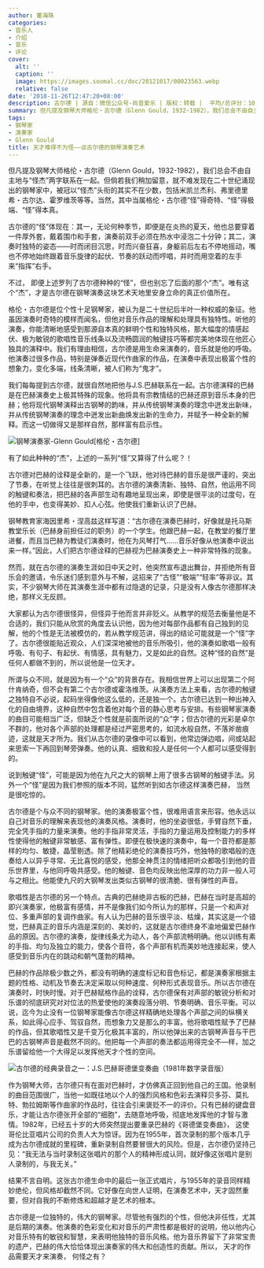 ```yaml
---
author: 董海珠
categories:
- 音乐人
- 介绍
- 音乐
- 评论
cover:
  alt: ''
  caption: ''
  image: https://images.soomal.cc/doc/20121017/00023563.webp
  relative: false
date: '2018-11-26T12:47:20+08:00'
description: 古尔德 | 源自：微信公众号-尚音爱乐 | 版权：转载 |  平均/总评分：10.00/10
summary: 但凡提及钢琴大师格伦・古尔德（Glenn Gould，1932-1982），我们总会不由自主地与“怪杰”两字联系在一起。但倘若我们稍加留意，就不难发现在二十世纪涌现出的钢琴家中，被冠以“怪杰”头衔的其实不在少数，其中当属格伦・古尔德“怪”得奇特、“怪”得极端、“怪”得本真……
tags:
- 钢琴家
- 演奏家
- Glenn Gould
title: 天才难得不为怪――谈古尔德的钢琴演奏艺术
---
```


但凡提及钢琴大师格伦・古尔德（Glenn Gould，1932-1982），我们总会不由自主地与“怪杰”两字联系在一起。但倘若我们稍加留意，就不难发现在二十世纪涌现出的钢琴家中，被冠以“怪杰”头衔的其实不在少数，包括米凯兰杰利、弗里德里希・古尔达、霍罗维茨等等。当然，其中当属格伦・古尔德“怪”得奇特、“怪”得极端、“怪”得本真。

古尔德的“怪”体现在：其一，无论何种季节，即便是在炎热的夏天，他也总要穿着一件厚外套，戴着围巾和手套，演奏前双手必须在热水中浸泡二十分钟；其二，演奏时独特的姿态――时而闭目沉思，时而兴奋狂喜，身躯前后左右不停地摇动，嘴也不停地始终跟着音乐旋律的起伏、节奏的跃动而哼唱，并时而用空着的左手来“指挥”右手。

不过， 即便上述罗列了古尔德种种的“怪”，但也别忘了后面的那个“杰”。唯有这个“杰”，才是古尔德在钢琴演奏这块艺术天地里安身立命的真正价值所在。

格伦・古尔德是位个性十足钢琴家，被认为是二十世纪后半叶一种权威的象征。他虽因演奏时奇特的模样而闻名，但他对音乐作品的理解和处理具有独特性。听他的演奏，你能清晰地感受到那源自本真的鲜明个性和独特风格，那大幅度的情感起伏、极为敏锐的歌唱性音乐线条以及流畅圆润的触键技巧等都完美地体现在他匠心独具的演释中。我们有理由相信，古尔德是用生命来演奏的，音乐就是他的呼吸。他演奏过很多作品，特别是弹奏近现代作曲家的作品，在演奏中表现出极富个性的想象力，变化多端，线条清晰，被人们称为“鬼才”。

我们每每提到古尔德，就很自然地把他与J.S.巴赫联系在一起。古尔德演释的巴赫是在巴赫演奏史上极其特殊的现象。他将具有宗教情结的巴赫还原到音乐本身的巴赫；他将现代钢琴演释出古钢琴的韵味，并从传统钢琴演奏的理念中迸发出新味，并从传统钢琴演奏的理念中迸发出新曲焕发出新的生命力，并赋予一种全新的解释。而这一切做得又是那样自然，那样富有启示性。

![钢琴演奏家-Glenn Gould[格伦・古尔德]](https://images.soomal.cc/doc/20121017/00023563.webp)





有了如此种种的“杰”，上述的一系列“怪”又算得了什么呢？！

古尔德对巴赫的诠释是全新的，是一个飞跃，他对待巴赫的音乐是很严谨的，突出了节奏，在听觉上往往是很刺耳的。古尔德的演奏清新、独特、自然，他运用不同的触键和奏法，把巴赫的各声部生动有趣地呈现出来，即使是很平淡的过度句，在他的手中，也变得美妙、扣人心弦。他使我们重新认识了巴赫。

钢琴教育家海因里希・涅高兹这样写道：“古尔德在演奏巴赫时，好像就是托马斯教堂乐长（巴赫身前担任过的职务）的一个学生。他跟巴赫一起，在教堂的餐厅里进餐，而且当巴赫为教徒们演奏时，他在为风琴打气……音乐好像从他演奏中说出来一样。”因此，人们把古尔德诠释的巴赫视为巴赫演奏史上一种非常特殊的现象。

然而，就在古尔德的演奏生涯如日中天之时，他突然宣布退出舞台，并拒绝所有音乐会的邀请，令乐迷们感到意外与不解，这招来了“古怪”“极端”“轻率”等非议。其实，不少钢琴大师在其演奏生涯中都有过隐退的记录，只是没有人像古尔德那样决绝，那样义无反顾。

大家都认为古尔德很怪异，但怪异于他而言并非贬义。从教学的规范去衡量他是不合适的，我们只能从欣赏的角度去认识他，因为他对每部作品都有自己独到的见解，他的个性是无法被模仿的，若从教学规范讲，得出的结论可能就是一个“怪”字了。古尔德很能贴近观众，人们深深地被他的音乐所吸引，他的演奏如歌唱一般有呼吸、有句子、有起伏、有情感，具有魅力，又是如此的自然。这种“怪的自然”是任何人都做不到的，所以说他是一位天才。

所谓与众不同，就是因为有一个“众”的背景存在。我相信世界上可以出现第二个阿什肯纳奇，但不会有第二个古尔德或霍洛维茨。从演奏方法上来看，古尔德的触键之独特自不必说，起码坐得像他这么低的，还是独一个。古尔德已达到一种出神入化的自由境界，这种自然中包含着他对每个音的静心思考与安排。有些钢琴家演奏的曲目可能相当广泛，但缺乏个性就是前面所说的“众”字；但古尔德的光彩是卓尔不群的，他对各个声部的处理都是经过严密思考的，如流水般自然，不落斧凿痕迹，这就是天才所为。我们从古尔德的录像中可以看到，他常边弹边唱，间或站起来思索一下再回到琴旁弹奏。他的认真、细致和投人是任何一个人都可以感受得到的。

说到触键“怪”，可能是因为他在九尺之大的钢琴上用了很多古钢琴的触键手法。另外一个“怪”是因为我们参照的版本不同，猛然听到如古尔德这样演奏巴赫， 当然是很吃惊的。

古尔德是个与众不同的钢琴家。他的演奏极富个性，很难用语言来形容。他永远以自己对音乐的理解来表现他的演奏风格。演奏时，他的坐姿很低，手臂自然下垂，完全凭手指的力量来演奏。他的手指非常灵活，手指的力量运用及控制能力的多样性使得他的触键非常敏感、富有弹性。即便在极快速的演奏中，每一个音符都是那样的均匀、敏捷，晶莹剔透。除了他精彩绝伦的演奏技巧外，他独特的歌唱般的连奏给人以异乎寻常、无比喜悦的感受，他那全神贯注的情绪把听众都吸引到他的音乐世界里，与他同呼吸共感受。他的触键、音色均反映出他深厚的功力非一般人可与之相比。他能使九尺的大钢琴发出类似古钢琴的很清脆、很有弹性的声音。

歌唱性是古尔德的另一个特点。古典的巴赫绝非古板的巴赫，巴赫在当时是高超的即兴演奏家，他极富有感情，并不是像我们如今所认为的那样，只是一个和声对位、多重声部的复调作曲家。有人认为巴赫的音乐很平淡、枯燥，其实这是一个错觉，巴赫真正的音乐内涵是深刻的、美妙的，这就是古尔德终身不渝地偏爱巴赫作品的原因。古尔德的演奏，旋律线条尤为动人，各个声部流畅明确。他以训练有素的手指、均匀及独立的能力，使各个音符，各个声部有机而美妙地连接起来，使人感受到音乐内在的跳动和朝气蓬勃的精神。

巴赫的作品除极少数之外，都没有明确的速度标记和音色标记，都是演奏家根据主题的性格、动机及节奏去决定采取以何种速度、何种形式表现音乐。所以古尔德在演奏时，时快时慢。对于巴赫赋格作品的诠释，古尔德保有对声部的敏锐分析和对乐谱的彻底研究对对位法的热爱使他的演奏段落分明、节奏明确、音乐平衡。可以说，迄今为止没有一位钢琴家能像古尔德这样精确地处理各个声部之间的纵横关系，如此得心应手、驾驭自然，而想象力又是那么的丰富。他将歌唱性赋予了巴赫的作品，但其歌唱性又是千变万化极其丰富的，所以他弹出来的古钢琴声音与干巴巴的古钢琴声音是截然不同的。他把每一个声部的奏法都运用得完全不―样，加之乐谱留给他一个大得足以发挥他天才个性的空间。

![古尔德的经典录音之一：J.S.巴赫哥德堡变奏曲（1981年数字录音版）](https://images.soomal.cc/doc/20121213/00025541.webp)





作为钢琴大师，古尔德只有在面对巴赫时，才仿佛真正回到他自己的王国。他录制的曲目范围很广，当他一如既往地以个人的强烈风格和色彩去演释贝多芬、莫扎特、勃拉姆斯等作曲家的作品时，往往会引来褒贬不一的评价。只有巴赫的键盘音乐，才能让古尔德张开全部的“细胞”，去随意地呼吸，彻底地发挥他的才智与激情。1982年，已经五十岁的大师突然提出要重录巴赫的《哥德堡变奏曲》， 这使哥伦比亚唱片公司的负责人大为惊讶。因为在1955年，首次录制的那个版本几乎成为古尔德成就的里程碑，重新录制自然要冒很大的风险。但是，古尔德仍坚持己见：“我无法与当时录制这张唱片的那个人的精神形成认同，就好像这张唱片是别人录制的，与我无关。”

结果不言自明。这张古尔德生命中的最后一张正式唱片，与1955年的录音同样精妙绝伦，但风格却截然不同。它好像在向世人证明，在演奏艺术中，天才固然重要，但对自我的不断修炼和超越才是艺术的根本。

古尔德是一位独特的，伟大的钢琴家。尽管他有强烈的个性，但他决非任性，尤其是后期的演奏。他演奏的色彩变化和对音乐的严肃性都是极好的说明，他以他内心对音乐特有的敏锐和智慧，来表明他独特的音乐风格。他为音乐界留下了非常宝贵的遗产，巴赫的伟大恰恰体现出演奏家的伟大和创造性的贡献。所以， 天才的作品需要天才来演奏， 何怪之有？